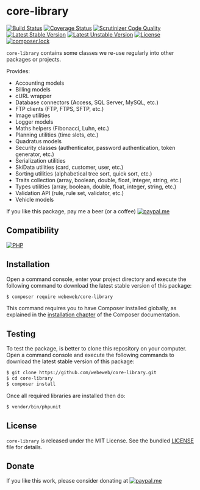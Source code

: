 core-library
============

[![Build Status](https://img.shields.io/github/workflow/status/webeweb/core-library/build?style=flat-square)](https://github.com/webeweb/core-library/actions)
[![Coverage Status](https://img.shields.io/coveralls/github/webeweb/core-library/master.svg?style=flat-square)](https://coveralls.io/github/webeweb/core-library?branch=master)
[![Scrutinizer Code Quality](https://img.shields.io/scrutinizer/quality/g/webeweb/core-library/master.svg?style=flat-square)](https://scrutinizer-ci.com/g/webeweb/core-library/?branch=master)
[![Latest Stable Version](https://img.shields.io/packagist/v/webeweb/core-library.svg?style=flat-square)](https://packagist.org/packages/webeweb/core-library)
[![Latest Unstable Version](https://img.shields.io/packagist/vpre/webeweb/core-library.svg?style=flat-square)](https://packagist.org/packages/webeweb/core-library)
[![License](https://img.shields.io/packagist/l/webeweb/core-library.svg?style=flat-square)](https://packagist.org/packages/webeweb/core-library)
[![composer.lock](https://img.shields.io/badge/.lock-uncommited-important.svg?style=flat-square)](https://packagist.org/packages/webeweb/core-library)

`core-library` contains some classes we re-use regularly into other packages or
projects.

Provides:

- Accounting models
- Billing models
- cURL wrapper
- Database connectors (Access, SQL Server, MySQL, etc.)
- FTP clients (FTP, FTPS, SFTP, etc.)
- Image utilities
- Logger models
- Maths helpers (Fibonacci, Luhn, etc.)
- Planning utilities (time slots, etc.)
- Quadratus models
- Security classes (authenticator, password authentication, token generator, etc.)
- Serialization utilities
- SkiData utilities (card, customer, user, etc.)
- Sorting utilities (alphabetical tree sort, quick sort, etc.)
- Traits collection (array, boolean, double, float, integer, string, etc.)
- Types utilities (array, boolean, double, float, integer, string, etc.)
- Validation API (rule, rule set, validator, etc.)
- Vehicle models

If you like this package, pay me a beer (or a coffee)
[![paypal.me](https://img.shields.io/badge/paypal.me-webeweb-0070ba.svg?style=flat-square&logo=paypal)](https://www.paypal.me/webeweb)

## Compatibility

[![PHP](https://img.shields.io/packagist/php-v/webeweb/core-library.svg?style=flat-square)](http://php.net)

## Installation

Open a command console, enter your project directory and execute the following
command to download the latest stable version of this package:

```bash
$ composer require webeweb/core-library
```

This command requires you to have Composer installed globally, as explained in
the [installation chapter](https://getcomposer.org/doc/00-intro.md) of the
Composer documentation.

## Testing

To test the package, is better to clone this repository on your computer.
Open a command console and execute the following commands to download the latest
stable version of this package:

```bash
$ git clone https://github.com/webeweb/core-library.git
$ cd core-library
$ composer install
```

Once all required libraries are installed then do:

```bash
$ vendor/bin/phpunit
```

## License

`core-library` is released under the MIT License. See the bundled [LICENSE](LICENSE)
file for details.

## Donate

If you like this work, please consider donating at
[![paypal.me](https://img.shields.io/badge/paypal.me-webeweb-0070ba.svg?style=flat-square&logo=paypal)](https://www.paypal.me/webeweb)
